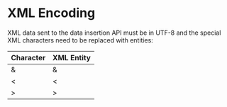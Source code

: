 # XML Encoding

 

XML data sent to the data insertion API must be in UTF-8 and the special XML characters need to be replaced with entities:

|Character|XML Entity|
|---------|----------|
|&|&amp;|
|<|&lt;|
|\>|&gt;|


